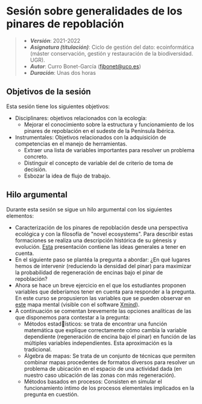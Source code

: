 # Sesión sobre generalidades de los pinares de repoblación


> + **_Versión_**: 2021-2022
> + **_Asignatura (titulación)_**: Ciclo de gestión del dato: ecoinformática (máster conservación, gestión y restauración de la biodiversidad. UGR). 
> + **_Autor_**:  Curro Bonet-García (fjbonet@uco.es)
> + **_Duración_**: Unas dos horas



## Objetivos de la sesión

Esta sesión tiene los siguientes objetivos:

+ Disciplinares: objetivos relacionados con la ecología:
  + Mejorar el conocimiento sobre la estructura y funcionamiento de los pinares de repoblación en el sudeste de la Península Ibérica.
+ Instrumentales: Objetivos relacionados con la adquisición de competencias en el manejo de herramientas. 
  + Extraer una lista de variables importantes para resolver un problema concreto.
  + Distinguir el concepto de variable del de criterio de toma de decisión.
  + Esbozar la idea de flujo de trabajo.



## Hilo argumental

Durante esta sesión se sigue un hilo argumental con los siguientes elementos:

+ Caracterización de los pinares de repoblación desde una perspectiva ecológica y con la filosofía de "novel ecosystems". Para describir estas formaciones se realiza una descripción histórica de su génesis y evolución. [Esta](https://github.com/aprendiendo-cosas/T_contexto_pinares_ecoinformatica_ugr/raw/2021-2022/presentacion/generalidades_pinares_reboblacion.ppt) presentación contiene las ideas generales a tener en cuenta. 
+ En el siguiente paso se plantéa la pregunta a abordar: ¿En qué lugares hemos de intervenir (reduciendo la densidad del pinar) para maximizar la probabilidad de regeneración de encinas bajo el pinar de repoblación?
+ Ahora se hace un breve ejercicio en el que los estudiantes proponen variables que deberíamos tener en cuenta para responder a la pregunta. En este curso se propusieron las variables que se pueden observar en [este](https://github.com/aprendiendo-cosas/T_contexto_pinares_ecoinformatica_ugr/raw/2021-2022/presentacion/lluvia_ideas_pinares.xmind) mapa mental (visible con el software [Xmind](https://www.xmind.net/)).
+ A continuación se comentan brevemente las opciones analíticas de las que disponemos para contestar a la pregunta:
  + Métodos estadísticos: se trata de encontrar una función matemática que explique correctamente cómo cambia la variable dependiente (regeneración de encina bajo el pinar) en función de las múltiples variables independientes. Esta aproximación es la tradicional.
  + Álgebra de mapas: Se trata de un conjunto de técnicas que permiten combinar mapas procedentes de formatos diversos para resolver un problema de ubicación en el espacio de una actividad dada (en nuestro caso ubicación de las zonas con más regeneración).
  + Métodos basados en procesos: Consisten en simular el funcionamiento íntimo de los procesos elementales implicados en la pregunta en cuestión. 


